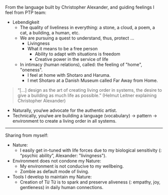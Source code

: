From the language built by Christopher Alexander,
and guiding feelings I feel from PTP team:

- Lebendigkeit
	- The quality of liveliness in everything: a stone, a cloud, a poem, a cat, a building, a human, etc.
	- We are pursuing a quest to understand, thus, protect …
		- Livingness
		- What it means to be a free person
			- Ability to adapt with situations is freedom
			- Creative power in the service of life
	- In intimacy (human relations), called: the feeling of "home", "oneness".
		- I feel at home with Shotaro and Haruma.
		- I met Shotaro at a Danish Museum called Far Away from Home.


> “[...] design as the art of creating living order in systems, the desire to give a building as much life as possible.” (Helmut Leitner explaining Christopher Alexander)

- Naturally, you/we advocate for the authentic artist.   
- Technically, you/we are building a language (vocabulary) → pattern → environment to create a living order in all systems.

-------

Sharing from myself:

- Nature: 
	- I easily get in-tuned with life forces due to my biological sensitivity (: “psychic ability”, Alexander: "livingness").
- Environment does not condone my Nature:
	- My environment is not conducive to my wellbeing. 
	- Zombie as default mode of living.
- Tools I develop to maintain my Nature:
	- Creation of Từ Từ is to spark and preserve aliveness (: empathy, joy, gentleness) in daily human connections.